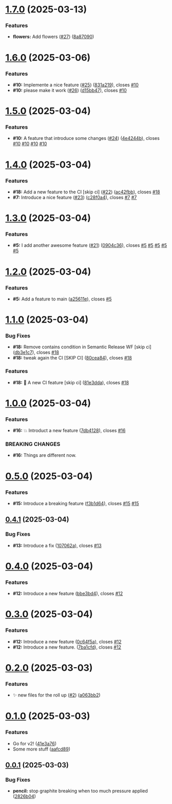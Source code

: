 # [1.7.0](https://github.com/SimonPistache/semantic-release-test/compare/v1.6.0...v1.7.0) (2025-03-13)


### Features

* **flowers:** Add flowers ([#27](https://github.com/SimonPistache/semantic-release-test/issues/27)) ([8a87090](https://github.com/SimonPistache/semantic-release-test/commit/8a870908c23047b60cfbd2c971cfd4d75d15382c))

# [1.6.0](https://github.com/SimonPistache/semantic-release-test/compare/v1.5.0...v1.6.0) (2025-03-06)


### Features

* **#10:** Implemente a nice feature ([#25](https://github.com/SimonPistache/semantic-release-test/issues/25)) ([831a219](https://github.com/SimonPistache/semantic-release-test/commit/831a219c923534c38cd081956181051f9526f3b8)), closes [#10](https://github.com/SimonPistache/semantic-release-test/issues/10)
* **#10:** please make it work ([#26](https://github.com/SimonPistache/semantic-release-test/issues/26)) ([d15bb47](https://github.com/SimonPistache/semantic-release-test/commit/d15bb47d6281e61f89efaba224a0ea7d18da14e6)), closes [#10](https://github.com/SimonPistache/semantic-release-test/issues/10)

# [1.5.0](https://github.com/SimonPistache/semantic-release-test/compare/v1.4.0...v1.5.0) (2025-03-04)


### Features

* **#10:** A feature that introduce some changes ([#24](https://github.com/SimonPistache/semantic-release-test/issues/24)) ([4e4244b](https://github.com/SimonPistache/semantic-release-test/commit/4e4244ba296b1bfb22d8bbf96aa3f9c9f17c4cf2)), closes [#10](https://github.com/SimonPistache/semantic-release-test/issues/10) [#10](https://github.com/SimonPistache/semantic-release-test/issues/10) [#10](https://github.com/SimonPistache/semantic-release-test/issues/10) [#10](https://github.com/SimonPistache/semantic-release-test/issues/10)

# [1.4.0](https://github.com/SimonPistache/semantic-release-test/compare/v1.3.0...v1.4.0) (2025-03-04)


### Features

* **#18:** Add a new feature to the CI [skip ci] ([#22](https://github.com/SimonPistache/semantic-release-test/issues/22)) ([ac42fbb](https://github.com/SimonPistache/semantic-release-test/commit/ac42fbbab8ff779aaef93bca494fc44afbdee632)), closes [#18](https://github.com/SimonPistache/semantic-release-test/issues/18)
* **#7:** Introduce a nice feature ([#23](https://github.com/SimonPistache/semantic-release-test/issues/23)) ([c28f0a4](https://github.com/SimonPistache/semantic-release-test/commit/c28f0a4891f39d3fa5dd5664ba35d4b0d06ed4aa)), closes [#7](https://github.com/SimonPistache/semantic-release-test/issues/7) [#7](https://github.com/SimonPistache/semantic-release-test/issues/7)

# [1.3.0](https://github.com/SimonPistache/semantic-release-test/compare/v1.2.0...v1.3.0) (2025-03-04)


### Features

* **#5:** I add another awesome feature ([#21](https://github.com/SimonPistache/semantic-release-test/issues/21)) ([0904c36](https://github.com/SimonPistache/semantic-release-test/commit/0904c36bcd1dd18ffcc65099e2276620f1ffbac0)), closes [#5](https://github.com/SimonPistache/semantic-release-test/issues/5) [#5](https://github.com/SimonPistache/semantic-release-test/issues/5) [#5](https://github.com/SimonPistache/semantic-release-test/issues/5) [#5](https://github.com/SimonPistache/semantic-release-test/issues/5) [#5](https://github.com/SimonPistache/semantic-release-test/issues/5)

# [1.2.0](https://github.com/SimonPistache/semantic-release-test/compare/v1.1.0...v1.2.0) (2025-03-04)


### Features

* **#5:** Add a feature to main ([a25611e](https://github.com/SimonPistache/semantic-release-test/commit/a25611e2cc00f4bed38101be4a3103bfbab9de7f)), closes [#5](https://github.com/SimonPistache/semantic-release-test/issues/5)

# [1.1.0](https://github.com/SimonPistache/semantic-release-test/compare/v1.0.0...v1.1.0) (2025-03-04)


### Bug Fixes

* **#18:** Remove contains condition in Semantic Release WF [skip ci] ([db3e1c7](https://github.com/SimonPistache/semantic-release-test/commit/db3e1c7d7d7b1a6d73bd427ed4a5d45a33211804)), closes [#18](https://github.com/SimonPistache/semantic-release-test/issues/18)
* **#18:** tweak again the CI [SKIP CI] ([80cea84](https://github.com/SimonPistache/semantic-release-test/commit/80cea84d5694f8007ea242151ec6efab5257eb2a)), closes [#18](https://github.com/SimonPistache/semantic-release-test/issues/18)


### Features

* **#18:** 👷 A new CI feature [skip ci] ([81e3dda](https://github.com/SimonPistache/semantic-release-test/commit/81e3ddab6bacc862c6fc30bafb9f7643cb8a4c44)), closes [#18](https://github.com/SimonPistache/semantic-release-test/issues/18)

# [1.0.0](https://github.com/SimonPistache/semantic-release-test/compare/v0.5.0...v1.0.0) (2025-03-04)


### Features

* **#16:** 💥 Introduct a new feature ([7db4128](https://github.com/SimonPistache/semantic-release-test/commit/7db4128abaa57dc3a01e3eeae05173021507f4e0)), closes [#16](https://github.com/SimonPistache/semantic-release-test/issues/16)


### BREAKING CHANGES

* **#16:** Things are different now.

# [0.5.0](https://github.com/SimonPistache/semantic-release-test/compare/v0.4.1...v0.5.0) (2025-03-04)


### Features

* **#15:** Introduce a breaking feature ([f3b1d64](https://github.com/SimonPistache/semantic-release-test/commit/f3b1d645311a345270ca45e6910e87dcc3980c2b)), closes [#15](https://github.com/SimonPistache/semantic-release-test/issues/15) [#15](https://github.com/SimonPistache/semantic-release-test/issues/15)

## [0.4.1](https://github.com/SimonPistache/semantic-release-test/compare/v0.4.0...v0.4.1) (2025-03-04)


### Bug Fixes

* **#13:** Introduce a fix ([107062a](https://github.com/SimonPistache/semantic-release-test/commit/107062aa9cb61a06469221ee750f6afd3f16a7a9)), closes [#13](https://github.com/SimonPistache/semantic-release-test/issues/13)

# [0.4.0](https://github.com/SimonPistache/semantic-release-test/compare/v0.3.0...v0.4.0) (2025-03-04)


### Features

* **#12:** Introduce a new feature ([bbe3bd4](https://github.com/SimonPistache/semantic-release-test/commit/bbe3bd46fccbc51388f4ee7f835cd792f77b34c7)), closes [#12](https://github.com/SimonPistache/semantic-release-test/issues/12)

# [0.3.0](https://github.com/SimonPistache/semantic-release-test/compare/v0.2.0...v0.3.0) (2025-03-04)


### Features

* **#12:** Introduce a new feature ([0c64f5a](https://github.com/SimonPistache/semantic-release-test/commit/0c64f5a4a5d3f55de9be16cd98b961f42d8ed822)), closes [#12](https://github.com/SimonPistache/semantic-release-test/issues/12)
* **#12:** Introduce a new feature. ([7ba1cfd](https://github.com/SimonPistache/semantic-release-test/commit/7ba1cfd4f3c3ecd31b13219260418289a0fb248b)), closes [#12](https://github.com/SimonPistache/semantic-release-test/issues/12)

# [0.2.0](https://github.com/SimonPistache/semantic-release-test/compare/v0.1.0...v0.2.0) (2025-03-03)


### Features

* ✨ new files for the roll up ([#2](https://github.com/SimonPistache/semantic-release-test/issues/2)) ([a063bb2](https://github.com/SimonPistache/semantic-release-test/commit/a063bb26ea3c5c7e2474e539ff71ba342732230e))

# [0.1.0](https://github.com/SimonPistache/semantic-release-test/compare/v0.0.1...v0.1.0) (2025-03-03)


### Features

* Go for v2! ([41e3a76](https://github.com/SimonPistache/semantic-release-test/commit/41e3a76d42e4ecf184487a408d004c69703b9c2f))
* Some more stuff ([aafcd89](https://github.com/SimonPistache/semantic-release-test/commit/aafcd8978639440b6bca8753cae236ac47ae66c9))

## [0.0.1](https://github.com/SimonPistache/semantic-release-test/compare/v0.0.0...v0.0.1) (2025-03-03)


### Bug Fixes

* **pencil:** stop graphite breaking when too much pressure applied ([2826b04](https://github.com/SimonPistache/semantic-release-test/commit/2826b0427ebfbfce41348bbdd25f2c67e5d91589))

